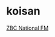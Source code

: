 # koisan

[ZBC National FM](http://41.220.21.70:88/broadwave.m3u?src=1&amprate=1/stream?type=.mp3)

